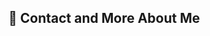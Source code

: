 ## 👋 Contact and More About Me
<!--
Hi! My name is João and I am a Java developer.

- 🛡️ I’m currently working at a company specialized in environment security, providing support for our systems.
- 🌱 I’m currently learning Java ☕
- 💻 Experience with SQL, Java, Python, and HTML
- 📫 How to reach me: joaoantonio.b.montagner@gmail.com
- 👤 Pronouns: he/him
- 🗣️ Fluent in Portuguese and advanced English
-->
